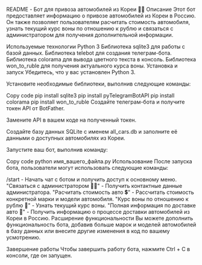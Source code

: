 README - Бот для привоза автомобилей из Кореи 🚗💨
Описание
Этот бот предоставляет информацию о привозе автомобилей из Кореи в Россию. Он также позволяет пользователям расчитать стоимость автомобиля, узнать текущий курс воны по отношению к рублю и связаться с администратором для получения дополнительной информации.

Используемые технологии
Python 3
Библиотека sqlite3 для работы с базой данных.
Библиотека telebot для создания телеграм-бота.
Библиотека colorama для вывода цветного текста в консоль.
Библиотека won_to_ruble для получения актуального курса воны.
Установка и запуск
Убедитесь, что у вас установлен Python 3.

Установите необходимые библиотеки, выполнив следующие команды:

Copy code
pip install sqlite3
pip install pyTelegramBotAPI
pip install colorama
pip install won_to_ruble
Создайте телеграм-бота и получите токен API от BotFather. 

Замените API в вашем коде на полученный токен.

Создайте базу данных SQLite с именем all_cars.db и заполните её данными о доступных автомобилях из Кореи.

Запустите ваш бот, выполнив команду:

Copy code
python имя_вашего_файла.py 
Использование
После запуска бота, пользователи могут использовать следующие команды:

/start - Начать чат с ботом и получить доступ к основному меню.
"Связаться с администратором 🧑‍💻" - Получить контактные данные администратора.
"Расчитать стоимость авто 💲" - Рассчитать стоимость конкретной марки и модели автомобиля.
"Курс воны по отношению к рублю 💱" - Узнать текущий курс воны.
"Полная информация по доставке авто 🚗" - Получить информацию о процессе доставки автомобилей из Кореи в Россию.
Расширение функциональности
Вы можете дополнить функциональность бота, добавив больше марок и моделей автомобилей в базу данных или внесите другие изменения в код по вашему усмотрению.

Завершение работы
Чтобы завершить работу бота, нажмите Ctrl + C в консоли, где он запущен.